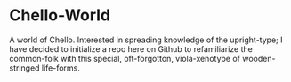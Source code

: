 # Chello-World
A world of Chello.
  Interested in spreading knowledge of the upright-type; I have decided to initialize a repo here on Github to refamiliarize the common-folk with this special, oft-forgotton, viola-xenotype of wooden-stringed life-forms. 
